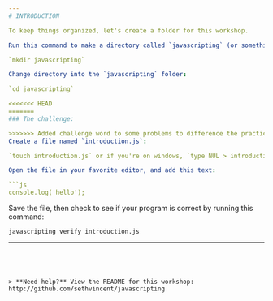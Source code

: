 ```yaml
---
# INTRODUCTION

To keep things organized, let's create a folder for this workshop. 

Run this command to make a directory called `javascripting` (or something else if you like):

`mkdir javascripting`

Change directory into the `javascripting` folder:

`cd javascripting`

<<<<<<< HEAD
=======
### The challenge:

>>>>>>> Added challenge word to some problems to difference the practice to explaination
Create a file named `introduction.js`:

`touch introduction.js` or if you're on windows, `type NUL > introduction.js`

Open the file in your favorite editor, and add this text:

```js
console.log('hello');
```

Save the file, then check to see if your program is correct by running this command:

`javascripting verify introduction.js`

---  
```

  

  
> **Need help?** View the README for this workshop: http://github.com/sethvincent/javascripting

